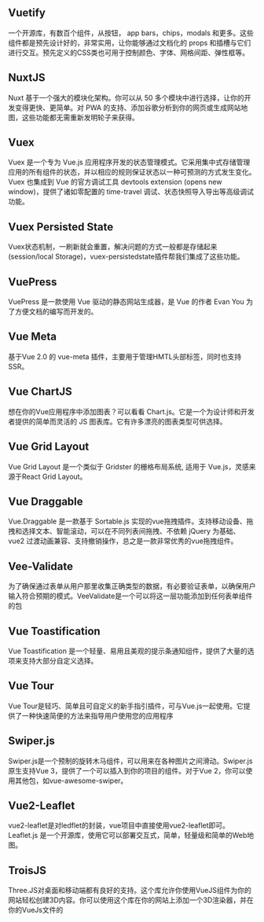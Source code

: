 ## Vuetify
一个开源库，有数百个组件，从按钮， app bars，chips，modals 和更多。这些组件都是预先设计好的，非常实用，让你能够通过文档化的 props 和插槽与它们进行交互。预先定义的CSS类也可用于控制颜色、字体、网格间距、弹性框等。

## NuxtJS
Nuxt 基于一个强大的模块化架构。你可以从 50 多个模块中进行选择，让你的开发变得更快、更简单。对 PWA 的支持、添加谷歌分析到你的网页或生成网站地图，这些功能都无需重新发明轮子来获得。

## Vuex
Vuex 是一个专为 Vue.js 应用程序开发的状态管理模式。它采用集中式存储管理应用的所有组件的状态，并以相应的规则保证状态以一种可预测的方式发生变化。Vuex 也集成到 Vue 的官方调试工具 devtools extension (opens new window)，提供了诸如零配置的 time-travel 调试、状态快照导入导出等高级调试功能。

## Vuex Persisted State
Vuex状态机制，一刷新就会重置，解决问题的方式一般都是存储起来(session/local Storage)，vuex-persistedstate插件帮我们集成了这些功能。

## VuePress
VuePress 是一款使用 Vue 驱动的静态网站生成器，是 Vue 的作者 Evan You 为了方便文档的编写而开发的。

## Vue Meta
基于Vue 2.0 的 vue-meta 插件，主要用于管理HMTL头部标签，同时也支持SSR。

## Vue ChartJS
想在你的Vue应用程序中添加图表？可以看看 Chart.js。它是一个为设计师和开发者提供的简单而灵活的 JS 图表库。它有许多漂亮的图表类型可供选择。

## Vue Grid Layout
Vue Grid Layout 是一个类似于 Gridster 的栅格布局系统, 适用于 Vue.js，灵感来源于React Grid Layout。

## Vue Draggable
Vue.Draggable 是一款基于 Sortable.js 实现的vue拖拽插件。支持移动设备、拖拽和选择文本、智能滚动，可以在不同列表间拖拽、不依赖 jQuery 为基础、vue2 过渡动画兼容、支持撤销操作，总之是一款非常优秀的vue拖拽组件。

## Vee-Validate
为了确保通过表单从用户那里收集正确类型的数据，有必要验证表单，以确保用户输入符合预期的模式。VeeValidate是一个可以将这一层功能添加到任何表单组件的包

## Vue Toastification
Vue Toastification 是一个轻量、易用且美观的提示条通知组件，提供了大量的选项来支持大部分自定义选择。

## Vue Tour
Vue Tour是轻巧、简单且可自定义的新手指引插件，可与Vue.js一起使用。它提供了一种快速简便的方法来指导用户使用您的应用程序

## Swiper.js
Swiper.js是一个预制的旋转木马组件，可以用来在各种图片之间滑动。Swiper.js 原生支持Vue 3，提供了一个可以插入到你的项目的组件。对于Vue 2，你可以使用其他包，如vue-awesome-swiper。

## Vue2-Leaflet
vue2-leaflet是对ledflet的封装，vue项目中直接使用vue2-leaflet即可。Leaflet.js 是一个开源库，使用它可以部署交互式，简单，轻量级和简单的Web地图。
## TroisJS
Three.JS对桌面和移动端都有良好的支持。这个库允许你使用VueJS组件为你的网站轻松创建3D内容。你可以使用这个库在你的网站上添加一个3D渲染器，并在你的VueJs文件的<template>部分中使用预先建立的组件指定场景细节，如材料、照明、网格、阴影等。

## Vue Scrollama
一个Vue组件，可轻松设置滚动驱动的交互（又称滚动讲演）。在引擎盖下使用  Scrollama。

## Vue QR Code Reader
QR码(QR code)在当今世界非常普遍。Vue二维码阅读器是一个即插即用的包，允许你添加二维码扫描功能到你的应用程序。